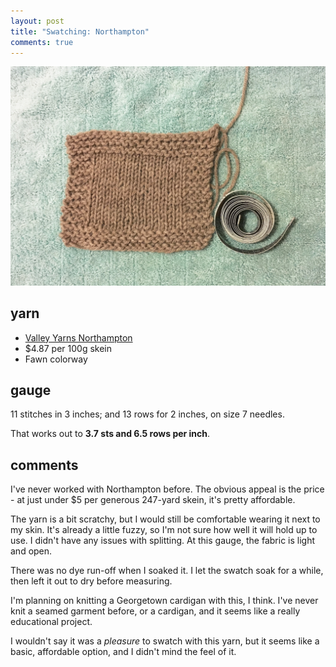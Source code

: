 ```yaml
---
layout: post
title: "Swatching: Northampton"
comments: true
---
```


<img src="/images/swatches/northampton.jpg"/>

## yarn

- [Valley Yarns Northampton](http://www.ravelry.com/yarns/library/valley-yarns-northampton)
- $4.87 per 100g skein
- Fawn colorway

## gauge

11 stitches in 3 inches; and 13 rows for 2 inches, on size 7 needles.

That works out to **3.7 sts and 6.5 rows per inch**.

## comments

I've never worked with Northampton before. The obvious appeal is the price - at just under $5 per generous 247-yard skein, it's pretty affordable.

The yarn is a bit scratchy, but I would still be comfortable wearing it next to my skin. It's already a little fuzzy, so I'm not sure how well it will hold up to use. I didn't have any issues with splitting. At this gauge, the fabric is light and open.

There was no dye run-off when I soaked it. I let the swatch soak for a while, then left it out to dry before measuring.

I'm planning on knitting a Georgetown cardigan with this, I think. I've never knit a seamed garment before, or a cardigan, and it seems like a really educational project.

I wouldn't say it was a _pleasure_ to swatch with this yarn, but it seems like a basic, affordable option, and I didn't mind the feel of it.